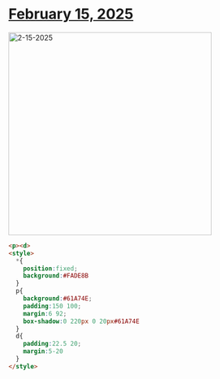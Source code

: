 # [February 15, 2025](https://cssbattle.dev/play/smUEpUgMOlL7PcabdUtf)

<img src="https://firebasestorage.googleapis.com/v0/b/cssbattleapp.appspot.com/o/user%2Fe6YbeBahWNPT7VpE2rE2p85byxa2%2Ftargets%2Ftarget_0ltz8Zg@2x.png?alt=media" width="400" alt="2-15-2025" />

```html
<p><d>
<style>
  *{
    position:fixed;
    background:#FADE8B
  }
  p{
    background:#61A74E;
    padding:150 100;
    margin:6 92;
    box-shadow:0 220px 0 20px#61A74E
  }
  d{
    padding:22.5 20;
    margin:5-20
  }
</style>
```

